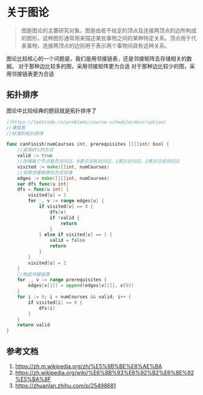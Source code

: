 # 关于图论
>图是图论的主要研究对象。图是由若干给定的顶点及连接两顶点的边所构成的图形，这种图形通常用来描述某些事物之间的某种特定关系。顶点用于代表事物，连接两顶点的边则用于表示两个事物间具有这种关系。


图论比较核心的一个问题是，我们是用邻接链表，还是邻接矩阵去存储相关的数据。
对于那种边比较多的图，采用邻接矩阵更为合适
对于那种边比较少的图，采用邻接链表更为合适


## 拓扑排序
图论中比较经典的题目就是拓扑排序了
``` go
//https://leetcode.cn/problems/course-schedule/description/
//课程表
//标准的拓扑排序

func canFinish(numCourses int, prerequisites [][]int) bool {
	//采用dfs的方式
	valid := true
	//存储每个节点是否访问过，0表示没有访问过，1表示访问过，2表示已经访问过
	visited := make([]int, numCourses)
	//采用邻接链表的方式存储
	edges := make([][]int, numCourses)
	var dfs func(u int)
	dfs = func(u int) {
		visited[u] = 1
		for _, v := range edges[u] {
			if visited[v] == 0 {
				dfs(v)
				if !valid {
					return
				}
			} else if visited[v] == 1 {
				valid = false
				return
			}
		}
		visited[u] = 2
	}
	//构造邻接链表
	for _, v := range prerequisites {
		edges[v[1]] = append(edges[v[1]], v[0])
	}
	for i := 0; i < numCourses && valid; i++ {
		if visited[i] == 0 {
			dfs(i)
		}
	}
	return valid
}
```



## 参考文档
1. <https://zh.m.wikipedia.org/zh/%E5%9B%BE%E8%AE%BA>
2. <https://zh.wikipedia.org/wiki/%E6%8B%93%E6%92%B2%E6%8E%92%E5%BA%8F>
3. <https://zhuanlan.zhihu.com/p/25498681>